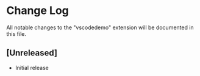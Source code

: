 # Change Log

All notable changes to the "vscodedemo" extension will be documented in this file.

## [Unreleased]

- Initial release

